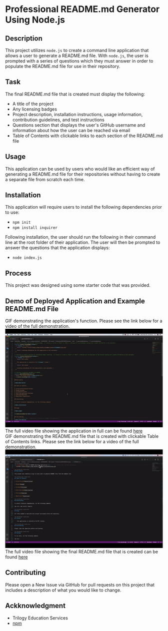 # Professional README.md Generator Using Node.js

## Description

This project utilizes `node.js` to create a command line application that allows a user to generate a README.md file. With `node.js`, the user is prompted with a series of questions which they must answer in order to populate the README.md file for use in their repository.

## Task

The final README.md file that is created must display the following:
* A title of the project
* Any licensing badges
* Project description, installation instructions, usage information, contribution guidelines, and test instructions
* Questions section that displays the user's GitHub username and information about how the user can be reached via email
* Table of Contents with clickable links to each section of the README.md file

## Usage

This application can be used by users who would like an efficient way of generating a README.md file for their repositories without having to create a separate file from scratch each time.

## Installation

This application will require users to install the following dependencies prior to use:
* `npm init`
* `npm install inquirer`

Following installation, the user should run the following in their command line at the root folder of their application.  The user will then be prompted to answer the questions that the application displays:
* `node index.js`

## Process

This project was designed using some starter code that was provided.

## Demo of Deployed Application and Example README.md File
GIF demonstrating the application's function.  Please see the link below for a video of the full demonstration.
<br />
![Demo of Application Using Node.js](assets/README-generator-demo.gif)
<br />
The full video file showing the application in full can be found [here](https://github.com/mkindler/ProfessionalREADMEGenerator/blob/main/assets/README-generator-demo.mp4)
<br />
GIF demonstrating the README.md file that is created with clickable Table of Contents links.  Please see the link below for a video of the full demonstration.
<br />
![Demo of README.md File and Table of Contents](assets/README-file-walkthrough.gif)
<br />
The full video file showing the final README.md file that is created can be found [here](https://github.com/mkindler/ProfessionalREADMEGenerator/blob/main/assets/README-file-walkthrough.mp4)

## Contributing

Please open a New Issue via GitHub for pull requests on this project that includes a description of what you would like to change.

## Ackknowledgment

* Trilogy Education Services
* [npm](https://www.npmjs.com/)